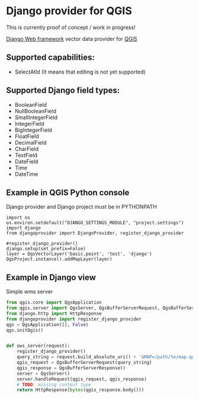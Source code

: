 # Django provider for QGIS

This is currently proof of concept / work in progress!

[Django Web framework](https://djangoproject.com) vector data provider for [QGIS](https://qgis.org)

## Supported capabilities:
  * SelectAtId
(It means that editing is not yet supported)

## Supported Django field types:
  * BooleanField
  * NullBooleanField
  * SmallIntegerField
  * IntegerField
  * BigIntegerField
  * FloatField
  * DecimalField
  * CharField
  * TextField
  * DateField
  * Time
  * DateTime
  
## Example in QGIS Python console
Django provider and Django project must be in PYTHONPATH
```pythonregexp
import os
os.environ.setdefault("DJANGO_SETTINGS_MODULE", "project.settings")
import django
from djangoprovider import DjangoProvider, register_django_provider

#register_django_provider()
django.setup(set_prefix=False)
layer = QgsVectorLayer('basic.point', 'test', 'django')
QgsProject.instance().addMapLayer(layer)
```

  
## Example in Django view
Simple wms server
```python
from qgis.core import QgsApplication
from qgis.server import QgsServer, QgsBufferServerRequest, QgsBufferServerResponse
from django.http import HttpResponse
from djangoprovider import register_django_provider
qgs = QgsApplication([], False)
qgs.initQgis()


def ows_server(request):
    register_django_provider()
    query_string = request.build_absolute_uri() + '&MAP=/path/to/map.qgs'
    qgis_request = QgsBufferServerRequest(query_string)
    qgis_response = QgsBufferServerResponse()
    server = QgsServer()
    server.handleRequest(qgis_request, qgis_response)
    # TODO: missing content type
    return HttpResponse(bytes(qgis_response.body()))
```
  
